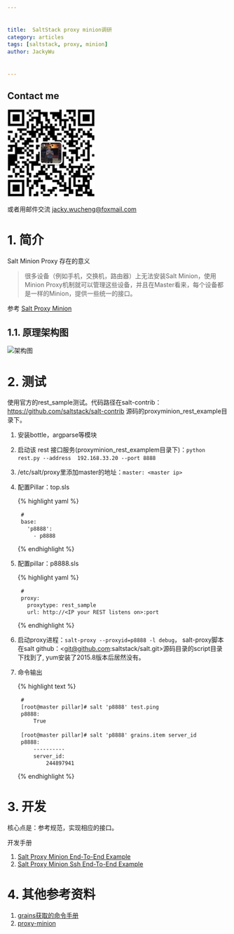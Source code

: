 ```yaml
---

   
title:  SaltStack proxy minion调研  
category: articles  
tags: [saltstack, proxy, minion]  
author: JackyWu  
  

---
```


## Contact me

![](/assets/images/weixin-pic-jackywu.jpg)

或者用邮件交流 <a href="mailto:jacky.wucheng@foxmail.com">jacky.wucheng@foxmail.com</a>
# 1. 简介

Salt Minion Proxy 存在的意义

> 很多设备（例如手机，交换机，路由器）上无法安装Salt Minion，使用Minion Proxy机制就可以管理这些设备，并且在Master看来，每个设备都是一样的Minion，提供一些统一的接口。

参考 [Salt Proxy Minion](https://docs.saltstack.com/en/latest/topics/proxyminion/index.html)

## 1.1. 原理架构图

![架构图](https://docs.saltstack.com/en/latest/_images/proxy_minions.png)

# 2. 测试

使用官方的rest_sample测试。代码路径在salt-contrib：<https://github.com/saltstack/salt-contrib> 源码的proxyminion_rest_example目录下。

1. 安装bottle，argparse等模块
2. 启动该 rest 接口服务(proxyminion_rest_examplem目录下)：`python rest.py --address  192.168.33.20 --port 8888`
3. /etc/salt/proxy里添加master的地址：`master: <master ip>`
4. 配置Pillar：top.sls

    {% highlight  yaml %}
        
        #  
        base:
          'p8888':
            - p8888    
    
    {% endhighlight %} 

5. 配置pillar：p8888.sls

    {% highlight  yaml %}
        
        #      
        proxy:
          proxytype: rest_sample
          url: http://<IP your REST listens on>:port
    
    {% endhighlight %}   

6. 启动proxy进程：`salt-proxy --proxyid=p8888 -l debug`， salt-proxy脚本在salt github：<git@github.com:saltstack/salt.git>源码目录的script目录下找到了, yum安装了2015.8版本后居然没有。
7. 命令输出

    {% highlight  text %}  
    
        #
        [root@master pillar]# salt 'p8888' test.ping
        p8888:
            True
            
        [root@master pillar]# salt 'p8888' grains.item server_id
        p8888:
            ----------
            server_id:
                244897941
    
    {% endhighlight %} 

# 3. 开发

核心点是：参考规范，实现相应的接口。

开发手册

1. [Salt Proxy Minion End-To-End Example](https://docs.saltstack.com/en/latest/topics/proxyminion/demo.html)
2. [Salt Proxy Minion Ssh End-To-End Example](https://docs.saltstack.com/en/latest/topics/proxyminion/ssh.html)

# 4. 其他参考资料

1. [grains获取的命令手册](https://docs.saltstack.com/en/latest/topics/targeting/grains.html)
1. [proxy-minion](http://devopstarter.info/saltstack-xue-xi-zhi-proxy-minion/)

